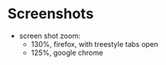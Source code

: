 # Screenshots
- screen shot zoom:
	- 130%, firefox, with treestyle tabs open
	- 125%, google chrome

